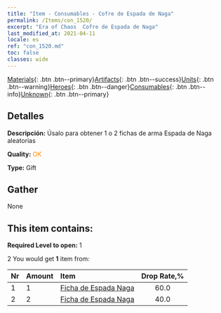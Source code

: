```yaml
---
title: "Item - Consumables - Cofre de Espada de Naga"
permalink: /Items/con_1520/
excerpt: "Era of Chaos  Cofre de Espada de Naga"
last_modified_at: 2021-04-11
locale: es
ref: "con_1520.md"
toc: false
classes: wide
---
```

 [Materials](/es/Items/){: .btn .btn--primary}[Artifacts](/es/Items/Artifacts/){: .btn .btn--success}[Units](/es/Items/Units/){: .btn .btn--warning}[Heroes](/es/Items/Heroes/){: .btn .btn--danger}[Consumables](/es/Items/Consumables/){: .btn .btn--info}[Unknown](/es/Items/Unknown/){: .btn .btn--primary}

## Detalles
 **Descripción:** Úsalo para obtener 1 o 2 fichas de arma Espada de Naga aleatorias

 **Quality:** <span style="color: #FF8C00">OK</span>

 **Type:** Gift

## Gather

  None

## This item contains:

 **Required Level to open:** 1

 2 You would get **1** item  from:

  | Nr | Amount |     Item    | Drop Rate,% |
  |:---|:-------|:------------|:---------:|
  | 1 | 1 | [Ficha de Espada Naga](/es/Items/con_987/) | 60.0 | 
  | 2 | 2 | [Ficha de Espada Naga](/es/Items/con_987/) | 40.0 | 
